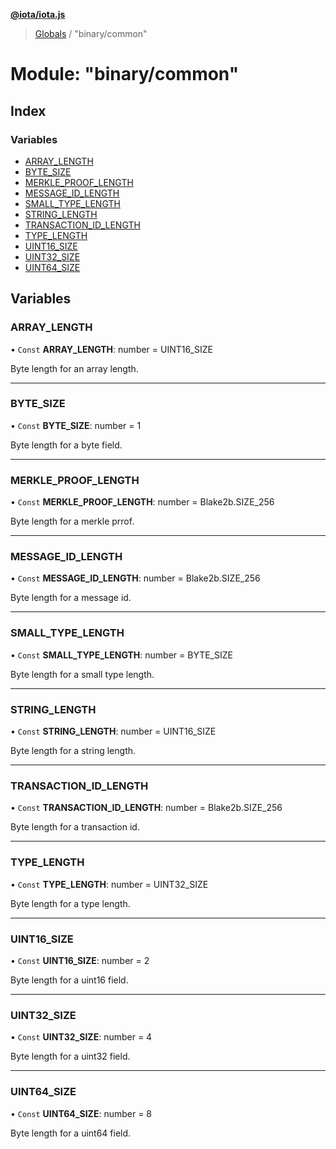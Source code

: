 **[@iota/iota.js](../README.md)**

> [Globals](../README.md) / "binary/common"

# Module: "binary/common"

## Index

### Variables

* [ARRAY\_LENGTH](_binary_common_.md#array_length)
* [BYTE\_SIZE](_binary_common_.md#byte_size)
* [MERKLE\_PROOF\_LENGTH](_binary_common_.md#merkle_proof_length)
* [MESSAGE\_ID\_LENGTH](_binary_common_.md#message_id_length)
* [SMALL\_TYPE\_LENGTH](_binary_common_.md#small_type_length)
* [STRING\_LENGTH](_binary_common_.md#string_length)
* [TRANSACTION\_ID\_LENGTH](_binary_common_.md#transaction_id_length)
* [TYPE\_LENGTH](_binary_common_.md#type_length)
* [UINT16\_SIZE](_binary_common_.md#uint16_size)
* [UINT32\_SIZE](_binary_common_.md#uint32_size)
* [UINT64\_SIZE](_binary_common_.md#uint64_size)

## Variables

### ARRAY\_LENGTH

• `Const` **ARRAY\_LENGTH**: number = UINT16\_SIZE

Byte length for an array length.

___

### BYTE\_SIZE

• `Const` **BYTE\_SIZE**: number = 1

Byte length for a byte field.

___

### MERKLE\_PROOF\_LENGTH

• `Const` **MERKLE\_PROOF\_LENGTH**: number = Blake2b.SIZE\_256

Byte length for a merkle prrof.

___

### MESSAGE\_ID\_LENGTH

• `Const` **MESSAGE\_ID\_LENGTH**: number = Blake2b.SIZE\_256

Byte length for a message id.

___

### SMALL\_TYPE\_LENGTH

• `Const` **SMALL\_TYPE\_LENGTH**: number = BYTE\_SIZE

Byte length for a small type length.

___

### STRING\_LENGTH

• `Const` **STRING\_LENGTH**: number = UINT16\_SIZE

Byte length for a string length.

___

### TRANSACTION\_ID\_LENGTH

• `Const` **TRANSACTION\_ID\_LENGTH**: number = Blake2b.SIZE\_256

Byte length for a transaction id.

___

### TYPE\_LENGTH

• `Const` **TYPE\_LENGTH**: number = UINT32\_SIZE

Byte length for a type length.

___

### UINT16\_SIZE

• `Const` **UINT16\_SIZE**: number = 2

Byte length for a uint16 field.

___

### UINT32\_SIZE

• `Const` **UINT32\_SIZE**: number = 4

Byte length for a uint32 field.

___

### UINT64\_SIZE

• `Const` **UINT64\_SIZE**: number = 8

Byte length for a uint64 field.
